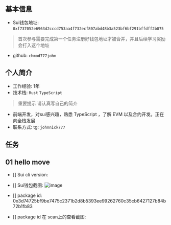 ## 基本信息
- Sui钱包地址: `0xf737052e6963d2cccd753aa4f732ecf807abd48b3a523bf6bf291bffdff2b075`
> 首次参与需要完成第一个任务注册好钱包地址才被合并，并且后续学习奖励会打入这个地址
- github: `chmod777john`

## 个人简介
- 工作经验: 1年
- 技术栈: `Rust` `TypeScript`
> 重要提示 请认真写自己的简介
- 前端开发，对sui感兴趣，熟悉 TypeScript ，了解 EVM 以及合约开发。正在向全栈发展
- 联系方式: tg: `johnnick777` 

## 任务

##   01 hello move  
- [] Sui cli version:
- [] Sui钱包截图: ![image](https://github.com/chmod777john/letsmove/assets/146207719/8df7ca7a-f505-4a40-80e8-dfab0b572284)

- [] package id: 0x3d74725bf9be7475c2371b2d8b5393ee99262760c35cb6427127b84b72b1fb83
- [] package id 在 scan上的查看截图:

